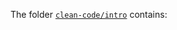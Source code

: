 The folder [`clean-code/intro`](https://github.com/RISE-UNIBAS/clean-code/tree/master/intro) contains: